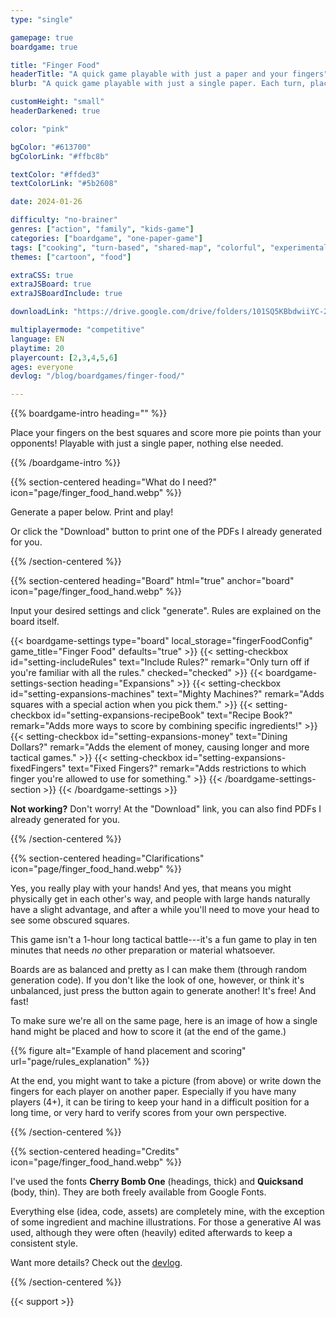 ```yaml
---
type: "single"

gamepage: true
boardgame: true

title: "Finger Food"
headerTitle: "A quick game playable with just a paper and your fingers"
blurb: "A quick game playable with just a single paper. Each turn, place a finger on a new square, to score more points than your opponents before you've used your whole hand."

customHeight: "small"
headerDarkened: true

color: "pink"

bgColor: "#613700"
bgColorLink: "#ffbc8b"

textColor: "#ffded3"
textColorLink: "#5b2608"

date: 2024-01-26

difficulty: "no-brainer"
genres: ["action", "family", "kids-game"]
categories: ["boardgame", "one-paper-game"]
tags: ["cooking", "turn-based", "shared-map", "colorful", "experimental", "fast-paced"]
themes: ["cartoon", "food"]

extraCSS: true
extraJSBoard: true
extraJSBoardInclude: true

downloadLink: "https://drive.google.com/drive/folders/101SQ5KBbdwiiYC-2nU-5H7gKoTnqhXZE"

multiplayermode: "competitive"
language: EN
playtime: 20
playercount: [2,3,4,5,6]
ages: everyone
devlog: "/blog/boardgames/finger-food/"

---
```


{{% boardgame-intro heading="" %}}

Place your fingers on the best squares and score more pie points than your opponents! Playable with just a single paper, nothing else needed.

{{% /boardgame-intro %}}

{{% section-centered heading="What do I need?" icon="page/finger_food_hand.webp" %}}

Generate a paper below. Print and play!

Or click the "Download" button to print one of the PDFs I already generated for you.

{{% /section-centered %}}

{{% section-centered heading="Board" html="true" anchor="board" icon="page/finger_food_hand.webp" %}}

<p>Input your desired settings and click "generate". Rules are explained on the board itself.</p>

{{< boardgame-settings type="board" local_storage="fingerFoodConfig" game_title="Finger Food" defaults="true" >}}
  {{< setting-checkbox id="setting-includeRules" text="Include Rules?" remark="Only turn off if you're familiar with all the rules." checked="checked" >}}
  {{< boardgame-settings-section heading="Expansions" >}}
    {{< setting-checkbox id="setting-expansions-machines" text="Mighty Machines?" remark="Adds squares with a special action when you pick them." >}}
    {{< setting-checkbox id="setting-expansions-recipeBook" text="Recipe Book?" remark="Adds more ways to score by combining specific ingredients!" >}}
    {{< setting-checkbox id="setting-expansions-money" text="Dining Dollars?" remark="Adds the element of money, causing longer and more tactical games." >}}
    {{< setting-checkbox id="setting-expansions-fixedFingers" text="Fixed Fingers?" remark="Adds restrictions to which finger you're allowed to use for something." >}}
  {{< /boardgame-settings-section >}}
{{< /boardgame-settings >}}

<p class="remark-under-settings"><strong>Not working?</strong> Don't worry! At the "Download" link, you can also find PDFs I already generated for you.</p> 

{{% /section-centered %}}

{{% section-centered heading="Clarifications" icon="page/finger_food_hand.webp" %}}

Yes, you really play with your hands! And yes, that means you might physically get in each other's way, and people with large hands naturally have a slight advantage, and after a while you'll need to move your head to see some obscured squares.

This game isn't a 1-hour long tactical battle---it's a fun game to play in ten minutes that needs _no_ other preparation or material whatsoever.

Boards are as balanced and pretty as I can make them (through random generation code). If you don't like the look of one, however, or think it's unbalanced, just press the button again to generate another! It's free! And fast!

To make sure we're all on the same page, here is an image of how a single hand might be placed and how to score it (at the end of the game.)

{{% figure alt="Example of hand placement and scoring" url="page/rules_explanation" %}}

At the end, you might want to take a picture (from above) or write down the fingers for each player on another paper. Especially if you have many players (4+), it can be tiring to keep your hand in a difficult position for a long time, or very hard to verify scores from your own perspective.

{{% /section-centered %}}

{{% section-centered heading="Credits" icon="page/finger_food_hand.webp" %}}

I've used the fonts **Cherry Bomb One** (headings, thick) and **Quicksand** (body, thin). They are both freely available from Google Fonts.

Everything else (idea, code, assets) are completely mine, with the exception of some ingredient and machine illustrations. For those a generative AI was used, although they were often (heavily) edited afterwards to keep a consistent style.

Want more details? Check out the [devlog](/blog/boardgames/finger-food/).

{{% /section-centered %}}

{{< support >}}